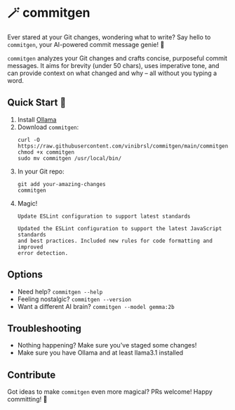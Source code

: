 # 🪄 commitgen

Ever stared at your Git changes, wondering what to write? Say hello to
`commitgen`, your AI-powered commit message genie! 🧞

`commitgen` analyzes your Git changes and crafts concise, purposeful commit
messages. It aims for brevity (under 50 chars), uses imperative tone, and can
provide context on what changed and why – all without you typing a word.

## Quick Start 🚀

1. Install [Ollama](https://ollama.ai/)
2. Download `commitgen`:
   ```
   curl -O https://raw.githubusercontent.com/vinibrsl/commitgen/main/commitgen
   chmod +x commitgen
   sudo mv commitgen /usr/local/bin/
   ```
3. In your Git repo:
   ```
   git add your-amazing-changes
   commitgen
   ```
4. Magic!
   ```
   Update ESLint configuration to support latest standards

   Updated the ESLint configuration to support the latest JavaScript standards
   and best practices. Included new rules for code formatting and improved
   error detection.
   ```

## Options

- Need help? `commitgen --help`
- Feeling nostalgic? `commitgen --version`
- Want a different AI brain? `commitgen --model gemma:2b`

## Troubleshooting

- Nothing happening? Make sure you've staged some changes!
- Make sure you have Ollama and at least llama3.1 installed

## Contribute

Got ideas to make `commitgen` even more magical? PRs welcome! Happy committing! 🎈
